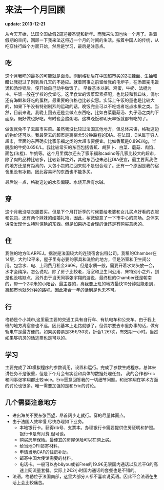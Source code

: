 来法一个月回顾 
=============
**update: 2013-12-21**

从今天开始，法国全国放假2周迎接圣诞和新年。而我来法国也快一个月了。乘着假期的空闲，回顾一下我来法这将近一个月的时间的生活。按着中国人的传统，从吃穿住行四个方面开始，然后是学习，最后是注意点。

## 吃
这个月我吃的最多的可能就是面食。刚到格勒后在中国超市买的2把挂面、生抽和醋让我挺过了刚到后几天的不适应。就着同事之前留给我的电炉子，在添置完电饭煲和汤炒锅后，便开始自己动手做饭了。
早餐基本以粥、鸡蛋，牛奶、法棍为主。午饭一般在学校的食堂吃。这里食堂的饭菜荤素搭配，也比较和我口味，偶尔还有海鲜和好吃的蛋糕。最重要的价格也比较实惠。实际上午饭的量也是比较大的，如果下午没有特别剧烈的运动的话，晚饭完全可以不吃或者吃点水果之类。当然，目前来说，我晚上回去还是会做点东西吃，比如白菜蘑菇汤、丸子汤之类的下面条。既好做也好吃。有时也会熬粥喝，这样晚饭和明天早饭就都有吃的了。

做饭就免不了去超市买菜。虽然我没比较过法国其他地方，但总体来讲，格勒这边的物价还可以。我最常去的超市是离宿舍5分钟路程的DIA。在法国，DIA属于穷人超市，里面的东西确实比家乐福之类的大超市要便宜。比如香蕉是0.89€/Kg，半脱脂的牛奶0.65€/L。我比较常买的东西包括香蕉、胡萝卜、白菜、蘑菇、肉馅、面包(法棍)、牛奶等。这个月里偶尔还去了家乐福和casino等几家比较大的超市，除了肉的品种比较多，比较新鲜之外，其他东西也未必比DIA便宜，最主要离我住的地方还是有距离的，大包小包的扛回来就不是很合理了。还有一个原因是我的宿舍里没有冰箱，因此容易坏的东西也不能多买。

最后说一点，格勒这边的水质偏硬。水烧开后有水碱。


## 穿

这个月我没啥衣服要买。但是下个月打折季的时候要给老婆和女儿买点好看的衣服和包包，还有两个妹妹的结婚礼物，因此，稍微留意了一下市中心的商场。总体来讲没发现什么特别惊艳的东西。但是如果折扣合理的话还是有购买意愿的。

## 住

我住的地方叫ARPEJ。据说是法国较大的连锁宿舍出租公司。我租的Chamber在14层，大约12平米，屋子里有必要的家具和洗脸的地方，但是浴室和卫生间公用。包含水、电、上网费月租金360€。但是水质一般，需要开着水龙头放一会，水才会纯净。怎么说呢，除了房子比较老，浴室和卫生间公用、床特别小之外，到是也没啥缺点，另外由于当天同事张宇翔的游说，最终租的Chamber还是朝南的，带一个2平米的小阳台。最主要的，离我要上班的地方最快10分钟就能走到，离超市也就5分钟的路程。因此凑合一年的话到是也无不可。

## 行

格勒是个小城市,这里最主要的交通工具有自行车、有轨电车和公交车。由于我上班的地方离宿舍也不远，因此基本上走路就够了。但偶尔要去市里办事的话，做有轨电车是最方便的。如果买套票是36€/30次，折合1.2€/次，有效期一小时。当然如果够机灵的话逃票也是可以的。

##  学习

主要完成了2D模拟程序的参数调用，设置和运行。完成了参数生成程序。总体来讲任务不是很重，但是下个月会有实验和具体的数据处理任务。
我的合作者Eric和同事张宇翔都比较nice。Eric愿意回答我的一切细节问题。和张宇翔在学术方面的讨论也很多。唯一需要加强的是和Eric的讨论。

## 几个需要注意地方

 - 进出海关不要东张西望，昂首阔步走就行。穿的尽量体面点。
 - 由于法国人效率慢,尽快办理如下业务。
   - 本地银行卡。获得rib号、支票本。办理银行卡需要提供住房证明和护照。银行卡是有月费,但可谈。
   - 购买房屋保险。最便宜的房屋保险可以在网上买。
   - 给当地OFII邮寄材料。
   - 申请当地CAF的住房补助。
   - 邮寄中国大使馆需要的材料。
   - 电话卡。一般可以办b&you或者Free的19.9€无限国内通话以及若干G的高速上网流量套餐。实际上2€2小时国内通话的套餐也是不错的。
 - 法语。格勒位于法国南部，这里大部分人都不喜欢说英语。因此不会法语在生活上会比较痛苦。















